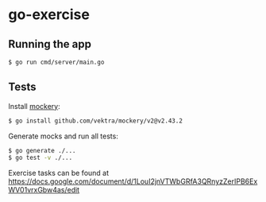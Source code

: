 # go-exercise

## Running the app

```bash
$ go run cmd/server/main.go
```

## Tests

Install [mockery](https://github.com/vektra/mockery):

```bash
$ go install github.com/vektra/mockery/v2@v2.43.2
```

Generate mocks and run all tests:

```bash
$ go generate ./...
$ go test -v ./...
```

Exercise tasks can be found at https://docs.google.com/document/d/1LouI2jnVTWbGRfA3QRnyzZerIPB6ExWV01vrxGbw4as/edit

